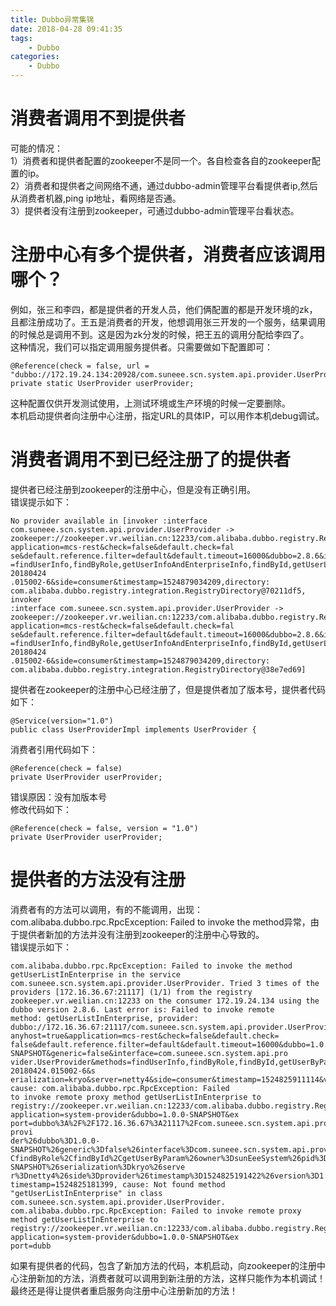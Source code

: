 ```yaml
---
title: Dubbo异常集锦
date: 2018-04-28 09:41:35
tags:
    - Dubbo
categories:
    - Dubbo
---
```

# 消费者调用不到提供者
可能的情况：  
1）消费者和提供者配置的zookeeper不是同一个。各自检查各自的zookeeper配置的ip。  
2）消费者和提供者之间网络不通，通过dubbo-admin管理平台看提供者ip,然后从消费者机器,ping ip地址，看网络是否通。  
3）提供者没有注册到zookeeper，可通过dubbo-admin管理平台看状态。

# 注册中心有多个提供者，消费者应该调用哪个？
例如，张三和李四，都是提供者的开发人员，他们俩配置的都是开发环境的zk，且都注册成功了。王五是消费者的开发，他想调用张三开发的一个服务，结果调用的时候总是调用不到。这是因为zk分发的时候，把王五的调用分配给李四了。  
这种情况，我们可以指定调用服务提供者。只需要做如下配置即可：
```
@Reference(check = false, url = "dubbo://172.19.24.134:20928/com.suneee.scn.system.api.provider.UserProvider")
private static UserProvider userProvider;
```
这种配置仅供开发测试使用，上测试环境或生产环境的时候一定要删除。  
本机启动提供者向注册中心注册，指定URL的具体IP，可以用作本机debug调试。

# 消费者调用不到已经注册了的提供者
提供者已经注册到zookeeper的注册中心，但是没有正确引用。  
错误提示如下：
```
No provider available in [invoker :interface com.suneee.scn.system.api.provider.UserProvider ->
zookeeper://zookeeper.vr.weilian.cn:12233/com.alibaba.dubbo.registry.RegistryService?application=mcs-rest&check=false&default.check=fal
se&default.reference.filter=default&default.timeout=16000&dubbo=2.8.6&interface=com.suneee.scn.system.api.provider.UserProvider&methods
=findUserInfo,findByRole,getUserInfoAndEnterpriseInfo,findById,getUserListInEnterprise&owner=sunEeemcs&pid=8296&revision=1.0.0-20180424
.015002-6&side=consumer&timestamp=1524879034209,directory: com.alibaba.dubbo.registry.integration.RegistryDirectory@70211df5, invoker
:interface com.suneee.scn.system.api.provider.UserProvider ->
zookeeper://zookeeper.vr.weilian.cn:12233/com.alibaba.dubbo.registry.RegistryService?application=mcs-rest&check=false&default.check=fal
se&default.reference.filter=default&default.timeout=16000&dubbo=2.8.6&interface=com.suneee.scn.system.api.provider.UserProvider&methods
=findUserInfo,findByRole,getUserInfoAndEnterpriseInfo,findById,getUserListInEnterprise&owner=sunEeemcs&pid=8296&revision=1.0.0-20180424
.015002-6&side=consumer&timestamp=1524879034209,directory: com.alibaba.dubbo.registry.integration.RegistryDirectory@38e7ed69]
```

提供者在zookeeper的注册中心已经注册了，但是提供者加了版本号，提供者代码如下：
```
@Service(version="1.0")
public class UserProviderImpl implements UserProvider {
```

消费者引用代码如下：
```
@Reference(check = false)
private UserProvider userProvider;
```

错误原因：没有加版本号  
修改代码如下：
```
@Reference(check = false, version = "1.0")
private UserProvider userProvider;
```

# 提供者的方法没有注册
消费者有的方法可以调用，有的不能调用，出现：com.alibaba.dubbo.rpc.RpcException: Failed to invoke the method异常，由于提供者新加的方法并没有注册到zookeeper的注册中心导致的。  
错误提示如下：
```
com.alibaba.dubbo.rpc.RpcException: Failed to invoke the method getUserListInEnterprise in the service
com.suneee.scn.system.api.provider.UserProvider. Tried 3 times of the providers [172.16.36.67:21117] (1/1) from the registry
zookeeper.vr.weilian.cn:12233 on the consumer 172.19.24.134 using the dubbo version 2.8.6. Last error is: Failed to invoke remote
method: getUserListInEnterprise, provider:
dubbo://172.16.36.67:21117/com.suneee.scn.system.api.provider.UserProvider?anyhost=true&application=mcs-rest&check=false&default.check=
false&default.reference.filter=default&default.timeout=16000&dubbo=1.0.0-SNAPSHOT&generic=false&interface=com.suneee.scn.system.api.pro
vider.UserProvider&methods=findUserInfo,findByRole,findById,getUserByParam&owner=sunEeemcs&pid=10828&revision=1.0.0-20180424.015002-6&s
erialization=kryo&server=netty4&side=consumer&timestamp=1524825911114&version=1.0, cause: com.alibaba.dubbo.rpc.RpcException: Failed
to invoke remote proxy method getUserListInEnterprise to
registry://zookeeper.vr.weilian.cn:12233/com.alibaba.dubbo.registry.RegistryService?application=system-provider&dubbo=1.0.0-SNAPSHOT&ex
port=dubbo%3A%2F%2F172.16.36.67%3A21117%2Fcom.suneee.scn.system.api.provider.UserProvider%3Fanyhost%3Dtrue%26application%3Dsystem-provi
der%26dubbo%3D1.0.0-SNAPSHOT%26generic%3Dfalse%26interface%3Dcom.suneee.scn.system.api.provider.UserProvider%26methods%3DfindUserInfo%2
CfindByRole%2CfindById%2CgetUserByParam%26owner%3DsunEeeSystem%26pid%3D44275%26revision%3D1.0.0-SNAPSHOT%26serialization%3Dkryo%26serve
r%3Dnetty4%26side%3Dprovider%26timestamp%3D1524825191422%26version%3D1.0&owner=sunEeeSystem&pid=44275&registry=zookeeper&server=netty4&
timestamp=1524825181399, cause: Not found method "getUserListInEnterprise" in class com.suneee.scn.system.api.provider.UserProvider.
com.alibaba.dubbo.rpc.RpcException: Failed to invoke remote proxy method getUserListInEnterprise to
registry://zookeeper.vr.weilian.cn:12233/com.alibaba.dubbo.registry.RegistryService?application=system-provider&dubbo=1.0.0-SNAPSHOT&ex
port=dubb
```

如果有提供者的代码，包含了新加方法的代码，本机启动，向zookeeper的注册中心注册新加的方法，消费者就可以调用到新注册的方法，这样只能作为本机调试！最终还是得让提供者重启服务向注册中心注册新加的方法！  
